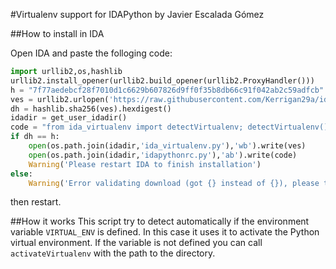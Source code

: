 #Virtualenv support for IDAPython
by Javier Escalada Gómez

##How to install in IDA

Open IDA and paste the folloging code:

```python
import urllib2,os,hashlib
urllib2.install_opener(urllib2.build_opener(urllib2.ProxyHandler()))
h = "7f77aedebcf28f7010d1c6629b607826d9ff0f35b8db66c91f042ab2c59adfcb"
ves = urllib2.urlopen('https://raw.githubusercontent.com/Kerrigan29a/idapython_virtualenv/master/ida_virtualenv.py').read()
dh = hashlib.sha256(ves).hexdigest()
idadir = get_user_idadir()
code = "from ida_virtualenv import detectVirtualenv; detectVirtualenv()"
if dh == h:
    open(os.path.join(idadir,'ida_virtualenv.py'),'wb').write(ves)
    open(os.path.join(idadir,'idapythonrc.py'),'ab').write(code)
    Warning('Please restart IDA to finish installation')
else:
    Warning('Error validating download (got {} instead of {}), please try manual install'.format(dh, h))
```

then restart.

##How it works
This script try to detect automatically if the environment variable `VIRTUAL_ENV` is defined. In this case it uses it to activate the Python virtual environment. If the variable is not defined you can call `activateVirtualenv` with the path to the directory.
